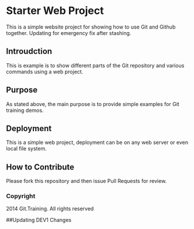 # Starter Web Project

This is a simple website project for showing how to use Git and Github together.
Updating for emergency fix after stashing.

## Introudction

This is example is to show different parts of the Git repository and various commands using a web project.

## Purpose

As stated above, the main purpose is to provide simple examples for Git training demos.

## Deployment

This is a simple web project, deployment can be on any web server or even local file system.

## How to Contribute

Please fork this repository and then issue Pull Requests for review.


### Copyright

2014 Git.Training. All rights reserved


##Updating DEV1 Changes

